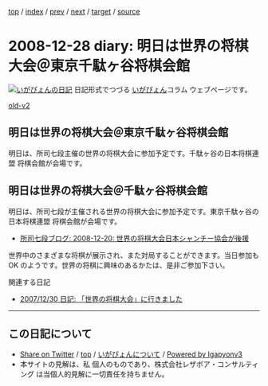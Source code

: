 [top](../index.html) 
 / [index](index.html) 
 / [prev](ig081226.html) 
 / [next](../2009/ig090103.html) 
 / [target](https://www.igapyon.jp/igapyon/diary/2008/ig081228.html) 
 / [source](https://github.com/igapyon/diary/blob/master/2008/ig081228.src.md) 

2008-12-28 diary: 明日は世界の将棋大会＠東京千駄ヶ谷将棋会館
=====================================================================================================
[![いがぴょんの日記](https://www.igapyon.jp/igapyon/diary/images/iga200306s.jpg "いがぴょん")](https://www.igapyon.jp/igapyon/diary/memo/memoigapyon.html) 日記形式でつづる [いがぴょん](https://www.igapyon.jp/igapyon/diary/memo/memoigapyon.html)コラム ウェブページです。

[old-v2](ig081228-orig.html)

## 明日は世界の将棋大会＠東京千駄ヶ谷将棋会館

明日は、所司七段主催の世界の将棋大会に参加予定です。千駄ヶ谷の日本将棋連盟 将棋会館が会場です。


## 明日は世界の将棋大会＠千駄ヶ谷将棋会館

明日は、所司七段が主催される世界の将棋大会に参加予定です。東京千駄ヶ谷の日本将棋連盟 将棋会館が会場です。

* [所司七段ブログ: 2008-12-20: 世界の将棋大会日本シャンチー協会が後援](http://www.c--s.jp/blog/index.php?UID=1229743402)

世界中のさまざまな将棋が展示され、また対局することができます。当日参加も OK のようです。世界の将棋に興味のあるかたは、是非ご参加下さい。

関連する日記

* [2007/12/30 日記: 「世界の将棋大会」に行きました](../2007/ig071230.html)


----------------------------------------------------------------------------------------------------

## この日記について

* [Share on Twitter](https://twitter.com/intent/tweet?hashtags=igapyon%2Cdiary%2C%E3%81%84%E3%81%8C%E3%81%B4%E3%82%87%E3%82%93&text=%E6%98%8E%E6%97%A5%E3%81%AF%E4%B8%96%E7%95%8C%E3%81%AE%E5%B0%86%E6%A3%8B%E5%A4%A7%E4%BC%9A%EF%BC%A0%E6%9D%B1%E4%BA%AC%E5%8D%83%E9%A7%84%E3%83%B6%E8%B0%B7%E5%B0%86%E6%A3%8B%E4%BC%9A%E9%A4%A8&url=https%3A%2F%2Fwww.igapyon.jp%2Figapyon%2Fdiary%2F2008%2Fig081228.html) / [top](../index.html) / [いがぴょんについて](https://www.igapyon.jp/igapyon/diary/memo/memoigapyon.html) / [Powered by Igapyonv3](https://github.com/igapyon/igapyonv3)
* 本サイトの見解は、私 個人のものであり、株式会社レザボア・コンサルティング は当個人的見解に一切責任を持ちません。 
